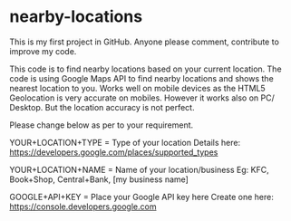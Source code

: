 # nearby-locations
This is my first project in GitHub. Anyone please comment, contribute to improve my code.

This code is to find nearby locations based on your current location. The code is using Google Maps API to find nearby locations and shows the nearest location to you. Works well on mobile devices as the HTML5 Geolocation is very accurate on mobiles. However it works also on PC/ Desktop. But the location accuracy is not perfect. 

Please change below as per to your requirement. 

YOUR+LOCATION+TYPE = Type of your location 
Details here: https://developers.google.com/places/supported_types

YOUR+LOCATION+NAME = Name of your location/business
Eg: KFC, Book+Shop, Central+Bank, [my business name]

GOOGLE+API+KEY = Place your Google API key here
Create one here: https://console.developers.google.com


